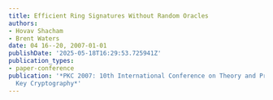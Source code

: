 ```yaml
---
title: Efficient Ring Signatures Without Random Oracles
authors:
- Hovav Shacham
- Brent Waters
date: 04 16--20, 2007-01-01
publishDate: '2025-05-18T16:29:53.725941Z'
publication_types:
- paper-conference
publication: '*PKC 2007: 10th International Conference on Theory and Practice of Public
  Key Cryptography*'
---
```

